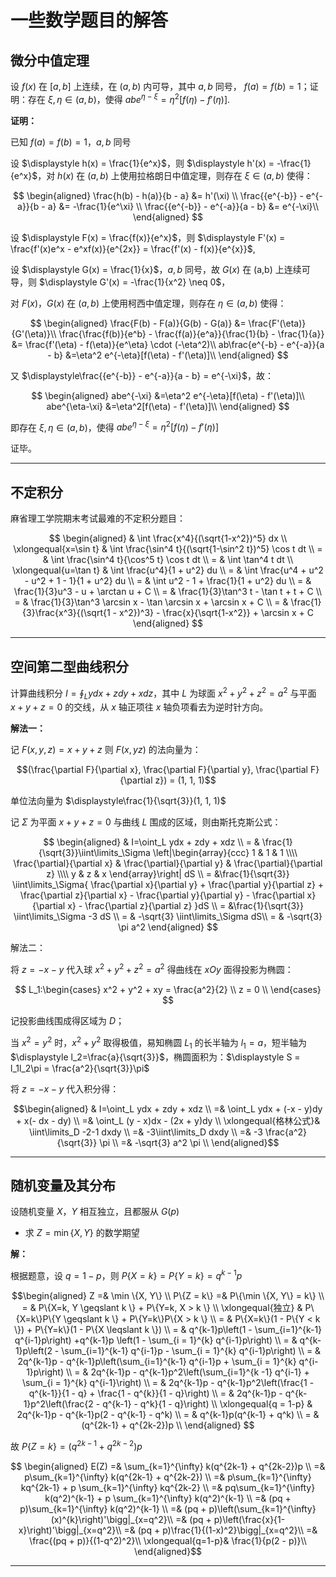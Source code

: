 # 一些数学题目的解答

[annotation]: <id> (697ed484-febe-4659-96cc-3f7ffc0755cc)
[annotation]: <status> (public)
[annotation]: <create_time> (2020-11-27 16:39:36)
[annotation]: <category> (数学理论)
[annotation]: <tags> (微积分|概率论|数理统计)
[annotation]: <comments> (true)
[annotation]: <url> (http://blog.ccyg.studio/article/697ed484-febe-4659-96cc-3f7ffc0755cc)

<input class='mathjax align' value='left' type='hidden'/>

## 微分中值定理

设 $f(x)$ 在 $[a, b]$ 上连续，在 $(a, b)$ 内可导，其中 $a, b$ 同号， $f(a) = f(b) = 1$；证明：存在 $\xi, \eta \in (a, b)$，使得 $abe^{\eta-\xi} =\eta^2[f(\eta) - f'(\eta)]$.

**证明：**

已知 $f(a) = f(b) = 1$，$a,b$ 同号

设 $\displaystyle h(x) = \frac{1}{e^x}$，则 $\displaystyle h'(x) = -\frac{1}{e^x}$，对 $h(x)$ 在 $(a,b)$ 上使用拉格朗日中值定理，则存在 $\xi \in (a, b)$ 使得：

$$
\begin{aligned}
\frac{h(b) - h(a)}{b - a} &= h'(\xi) \\
\frac{{e^{-b}} - e^{-a}}{b - a} &= -\frac{1}{e^\xi} \\
\frac{{e^{-b}} - e^{-a}}{a - b} &= e^{-\xi}\\
\end{aligned}
$$

设 $\displaystyle F(x) = \frac{f(x)}{e^x}$，则 $\displaystyle F'(x) = \frac{f'(x)e^x - e^xf(x)}{e^{2x}} = \frac{f'(x) - f(x)}{e^{x}}$,

设 $\displaystyle G(x) = \frac{1}{x}$，$a,b$ 同号，故 $G(x)$ 在 (a,b) 上连续可导，则 $\displaystyle G'(x) = -\frac{1}{x^2} \neq 0$，

对 $F(x)$，$G(x)$ 在 $(a, b)$ 上使用柯西中值定理，则存在 $\eta \in (a, b)$ 使得：

$$
\begin{aligned}
\frac{F(b) - F(a)}{G(b) - G(a)} &= \frac{F'(\eta)}{G'(\eta)}\\
\frac{\frac{f(b)}{e^b} - \frac{f(a)}{e^a}}{\frac{1}{b} - \frac{1}{a}} &= \frac{f'(\eta) - f(\eta)}{e^\eta} \cdot (-\eta^2)\\
ab\frac{e^{-b} - e^{-a}}{a - b} &=\eta^2 e^{-\eta}[f(\eta) - f'(\eta)]\\
\end{aligned}
$$

又 $\displaystyle\frac{{e^{-b}} - e^{-a}}{a - b} = e^{-\xi}$，故：

$$
\begin{aligned}
abe^{-\xi} &=\eta^2 e^{-\eta}[f(\eta) - f'(\eta)]\\
abe^{\eta-\xi} &=\eta^2[f(\eta) - f'(\eta)]\\
\end{aligned}
$$

即存在 $\xi, \eta \in (a, b)$，使得 $abe^{\eta-\xi} =\eta^2[f(\eta) - f'(\eta)]$

证毕。

---

## 不定积分

麻省理工学院期末考试最难的不定积分题目：

$$
\begin{aligned}
& \int \frac{x^4}{(\sqrt{1-x^2})^5} dx \\
\xlongequal{x=\sin t} & \int \frac{\sin^4 t}{(\sqrt{1-\sin^2 t})^5} \cos t dt \\
= & \int \frac{\sin^4 t}{\cos^5 t} \cos t dt \\
= & \int \tan^4 t dt \\
\xlongequal{u=\tan t} & \int \frac{u^4}{1 + u^2} du \\
= & \int \frac{u^4 + u^2 - u^2 + 1 - 1}{1 + u^2} du \\
= & \int u^2 - 1 + \frac{1}{1 + u^2} du \\
= & \frac{1}{3}u^3 - u + \arctan u + C \\
= & \frac{1}{3}\tan^3 t - \tan t + t + C \\
= & \frac{1}{3}\tan^3 \arcsin x - \tan \arcsin x + \arcsin x + C \\
= & \frac{1}{3}\frac{x^3}{(\sqrt{1 - x^2})^3} - \frac{x}{\sqrt{1-x^2}} + \arcsin x + C
\end{aligned}
$$

---

## 空间第二型曲线积分

计算曲线积分 $\displaystyle I=\oint_L ydx + zdy + xdz$，其中 $L$ 为球面 $x^2 + y^2 + z^2 = a^2$ 与平面 $x + y + z = 0$ 的交线，从 $x$ 轴正项往 $x$ 轴负项看去为逆时针方向。

**解法一：**

记 $F(x, y, z) = x + y + z$ 则 $F(x, y z)$ 的法向量为：

$$(\frac{\partial F}{\partial x}, \frac{\partial F}{\partial y}, \frac{\partial F}{\partial z}) = (1, 1, 1)$$ 

单位法向量为 $\displaystyle\frac{1}{\sqrt{3}}(1, 1, 1)$

记 $\Sigma$ 为平面 $x + y + z = 0$ 与曲线 $L$ 围成的区域，则由斯托克斯公式：

$$
\begin{aligned}
& I=\oint_L ydx + zdy + xdz \\
= & \frac{1}{\sqrt{3}}\iint\limits_\Sigma \left|\begin{array}{ccc}
1 & 1 & 1 \\\\
\frac{\partial}{\partial x} & \frac{\partial}{\partial y} & \frac{\partial}{\partial z} \\\\
y & z & x
\end{array}\right| dS \\
= &\frac{1}{\sqrt{3}} \iint\limits_\Sigma{
    \frac{\partial x}{\partial y} +
    \frac{\partial y}{\partial z} + 
    \frac{\partial z}{\partial x} -
    \frac{\partial y}{\partial y} -
    \frac{\partial x}{\partial x} -
    \frac{\partial z}{\partial z}
}dS \\
= &\frac{1}{\sqrt{3}} \iint\limits_\Sigma -3 dS \\
= & -\sqrt{3} \iint\limits_\Sigma dS\\
= & -\sqrt{3} \pi a^2
\end{aligned}
$$

解法二：

将 $z = -x - y$ 代入球 $x^2 + y^2 + z^2 = a^2$ 得曲线在 $xOy$ 面得投影为椭圆：


$$
L_1:\begin{cases}
x^2 + y^2 + xy = \frac{a^2}{2} \\
z = 0 \\
\end{cases}
$$

记投影曲线围成得区域为 $D$；

当 $x^2 = y^2$ 时，$x^2 + y^2$ 取得极值，易知椭圆 $L_1$ 的长半轴为 $\displaystyle l_1=a$，短半轴为 $\displaystyle l_2=\frac{a}{\sqrt{3}}$，椭圆面积为：$\displaystyle S = l_1l_2\pi = \frac{a^2}{\sqrt{3}}\pi$


将 $z = -x - y$ 代入积分得：

$$\begin{aligned}
& I=\oint_L ydx + zdy + xdz \\
=& \oint_L ydx + (-x - y)dy + x(- dx - dy) \\
=& \oint_L (y - x)dx - (2x + y)dy \\
\xlongequal{格林公式}& \iint\limits_D -2-1 dxdy \\
=& -3\iint\limits_D dxdy \\
=& -3 \frac{a^2}{\sqrt{3}} \pi \\
=& -\sqrt{3} a^2 \pi \\
\end{aligned}$$

----

## 随机变量及其分布

设随机变量 $X$，$Y$ 相互独立，且都服从 $G(p)$

- 求 $Z = \min\{X, Y\}$ 的数学期望

**解：**

根据题意，设 $q = 1-p$，则 $P\{X = k\} = P\{Y = k\} = q^{k-1}p$

$$\begin{aligned}
Z =& \min \{X, Y\} \\
P\{Z = k\} =& P\{\min \{X, Y\} = k\} \\
= & P\{X=k, Y \geqslant k \} + P\{Y=k, X > k \}  \\
\xlongequal{独立} & P\{X=k\}P\{Y \geqslant k \} + P\{Y=k\}P\{X > k \} \\
= & P\{X=k\}(1 - P\{Y < k \}) + P\{Y=k\}(1 - P\{X 
\leqslant k \}) \\
= & q^{k-1}p\left(1 - \sum_{i=1}^{k-1} q^{i-1}p\right) +q^{k-1}p \left(1 - \sum_{i = 1}^{k} q^{i-1}p\right) \\
= & q^{k-1}p\left(2 - \sum_{i=1}^{k-1} q^{i-1}p - \sum_{i = 1}^{k} q^{i-1}p\right) \\
= & 2q^{k-1}p - q^{k-1}p\left(\sum_{i=1}^{k-1} q^{i-1}p + \sum_{i = 1}^{k} q^{i-1}p\right) \\
= & 2q^{k-1}p - q^{k-1}p^2\left(\sum_{i=1}^{k -1} q^{i-1} + \sum_{i = 1}^{k} q^{i-1}\right) \\
= & 2q^{k-1}p - q^{k-1}p^2\left(\frac{1 - q^{k-1}}{1 - q} + \frac{1 - q^{k}}{1 - q}\right) \\
= & 2q^{k-1}p - q^{k-1}p^2\left(\frac{2 - q^{k-1} - q^k}{1 - q}\right) \\
\xlongequal{q = 1-p} & 2q^{k-1}p - q^{k-1}p(2 - q^{k-1} - q^k) \\
= & q^{k-1}p(q^{k-1} + q^k) \\
= & (q^{2k-1} +  q^{2k-2})p \\
\end{aligned}
$$

故 $P\{Z = k\} = (q^{2k-1} +  q^{2k-2})p$

$$
\begin{aligned}
E(Z) =& \sum_{k=1}^{\infty} k(q^{2k-1} +  q^{2k-2})p \\
=& p\sum_{k=1}^{\infty} k(q^{2k-1} +  q^{2k-2}) \\
=& p\sum_{k=1}^{\infty} kq^{2k-1} + p \sum_{k=1}^{\infty} kq^{2k-2} \\
=& pq\sum_{k=1}^{\infty} k(q^2)^{k-1} + p \sum_{k=1}^{\infty} k(q^2)^{k-1} \\
=& (pq + p)\sum_{k=1}^{\infty} k(q^2)^{k-1} \\
=& (pq + p)\left(\sum_{k=1}^{\infty}(x)^{k}\right)'\bigg|_{x=q^2}\\
=& (pq + p)\left(\frac{x}{1-x}\right)'\bigg|_{x=q^2}\\
=& (pq + p)\frac{1}{(1-x)^2}\bigg|_{x=q^2}\\
=& \frac{(pq + p)}{(1-q^2)^2}\\
\xlongequal{q=1-p}& \frac{1}{p(2 - p)}\\
\end{aligned}$$

----